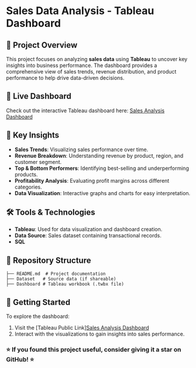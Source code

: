 # Sales Data Analysis - Tableau Dashboard

## 📌 Project Overview
This project focuses on analyzing **sales data** using **Tableau** to uncover key insights into business performance. The dashboard provides a comprehensive view of sales trends, revenue distribution, and product performance to help drive data-driven decisions.

## 🔗 Live Dashboard
Check out the interactive Tableau dashboard here: <a href="https://public.tableau.com/app/profile/subho.ghose/viz/SalesAnalysis_17419702502520/Dashboard" target="_blank">Sales Analysis Dashboard</a>


## 🎯 Key Insights
- **Sales Trends**: Visualizing sales performance over time.
- **Revenue Breakdown**: Understanding revenue by product, region, and customer segment.
- **Top & Bottom Performers**: Identifying best-selling and underperforming products.
- **Profitability Analysis**: Evaluating profit margins across different categories.
- **Data Visualization**: Interactive graphs and charts for easy interpretation.

## 🛠 Tools & Technologies
- **Tableau**: Used for data visualization and dashboard creation.
- **Data Source**: Sales dataset containing transactional records.
- **SQL**

## 📁 Repository Structure
```
├── README.md  # Project documentation
├── Dataset   # Source data (if shareable)
├── Dashboard # Tableau workbook (.twbx file)
```

## 🚀 Getting Started
To explore the dashboard:
1. Visit the [Tableau Public Link]<a href="https://public.tableau.com/app/profile/subho.ghose/viz/SalesAnalysis_17419702502520/Dashboard" target="_blank">Sales Analysis Dashboard</a>
2. Interact with the visualizations to gain insights into sales performance.

### ⭐ If you found this project useful, consider giving it a star on GitHub! ⭐
